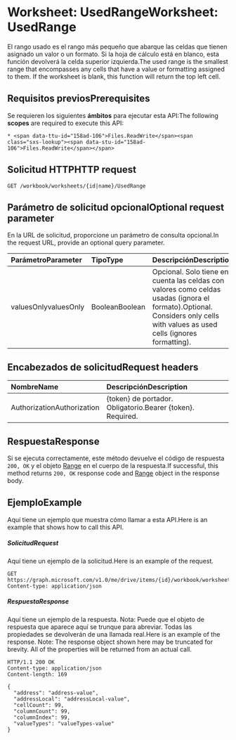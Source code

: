 # <a name="worksheet-usedrange"></a><span data-ttu-id="158ad-101">Worksheet: UsedRange</span><span class="sxs-lookup"><span data-stu-id="158ad-101">Worksheet: UsedRange</span></span>

<span data-ttu-id="158ad-p101">El rango usado es el rango más pequeño que abarque las celdas que tienen asignado un valor o un formato. Si la hoja de cálculo está en blanco, esta función devolverá la celda superior izquierda.</span><span class="sxs-lookup"><span data-stu-id="158ad-p101">The used range is the smallest range that encompasses any cells that have a value or formatting assigned to them. If the worksheet is blank, this function will return the top left cell.</span></span>
## <a name="prerequisites"></a><span data-ttu-id="158ad-104">Requisitos previos</span><span class="sxs-lookup"><span data-stu-id="158ad-104">Prerequisites</span></span>
<span data-ttu-id="158ad-105">Se requieren los siguientes **ámbitos** para ejecutar esta API:</span><span class="sxs-lookup"><span data-stu-id="158ad-105">The following **scopes** are required to execute this API:</span></span> 

    * <span data-ttu-id="158ad-106">Files.ReadWrite</span><span class="sxs-lookup"><span data-stu-id="158ad-106">Files.ReadWrite</span></span>

## <a name="http-request"></a><span data-ttu-id="158ad-107">Solicitud HTTP</span><span class="sxs-lookup"><span data-stu-id="158ad-107">HTTP request</span></span>
<!-- { "blockType": "ignored" } -->
```http
GET /workbook/worksheets/{id|name}/UsedRange

```

## <a name="optional-request-parameter"></a><span data-ttu-id="158ad-108">Parámetro de solicitud opcional</span><span class="sxs-lookup"><span data-stu-id="158ad-108">Optional request parameter</span></span>
<span data-ttu-id="158ad-109">En la URL de solicitud, proporcione un parámetro de consulta opcional.</span><span class="sxs-lookup"><span data-stu-id="158ad-109">In the request URL, provide an optional query parameter.</span></span>

| <span data-ttu-id="158ad-110">Parámetro</span><span class="sxs-lookup"><span data-stu-id="158ad-110">Parameter</span></span>    | <span data-ttu-id="158ad-111">Tipo</span><span class="sxs-lookup"><span data-stu-id="158ad-111">Type</span></span>   |<span data-ttu-id="158ad-112">Descripción</span><span class="sxs-lookup"><span data-stu-id="158ad-112">Description</span></span>|
|:---------------|:--------|:----------|
|<span data-ttu-id="158ad-113">valuesOnly</span><span class="sxs-lookup"><span data-stu-id="158ad-113">valuesOnly</span></span>|<span data-ttu-id="158ad-114">Boolean</span><span class="sxs-lookup"><span data-stu-id="158ad-114">Boolean</span></span>|<span data-ttu-id="158ad-p102">Opcional. Solo tiene en cuenta las celdas con valores como celdas usadas (ignora el formato).</span><span class="sxs-lookup"><span data-stu-id="158ad-p102">Optional. Considers only cells with values as used cells (ignores formatting).</span></span>|


## <a name="request-headers"></a><span data-ttu-id="158ad-117">Encabezados de solicitud</span><span class="sxs-lookup"><span data-stu-id="158ad-117">Request headers</span></span>
| <span data-ttu-id="158ad-118">Nombre</span><span class="sxs-lookup"><span data-stu-id="158ad-118">Name</span></span>       | <span data-ttu-id="158ad-119">Descripción</span><span class="sxs-lookup"><span data-stu-id="158ad-119">Description</span></span>|
|:---------------|:----------|
| <span data-ttu-id="158ad-120">Authorization</span><span class="sxs-lookup"><span data-stu-id="158ad-120">Authorization</span></span>  | <span data-ttu-id="158ad-p103">{token} de portador. Obligatorio.</span><span class="sxs-lookup"><span data-stu-id="158ad-p103">Bearer {token}. Required.</span></span> |

## <a name="response"></a><span data-ttu-id="158ad-123">Respuesta</span><span class="sxs-lookup"><span data-stu-id="158ad-123">Response</span></span>

<span data-ttu-id="158ad-124">Si se ejecuta correctamente, este método devuelve el código de respuesta `200, OK` y el objeto [Range](../resources/range.md) en el cuerpo de la respuesta.</span><span class="sxs-lookup"><span data-stu-id="158ad-124">If successful, this method returns `200, OK` response code and [Range](../resources/range.md) object in the response body.</span></span>

## <a name="example"></a><span data-ttu-id="158ad-125">Ejemplo</span><span class="sxs-lookup"><span data-stu-id="158ad-125">Example</span></span>
<span data-ttu-id="158ad-126">Aquí tiene un ejemplo que muestra cómo llamar a esta API.</span><span class="sxs-lookup"><span data-stu-id="158ad-126">Here is an example that shows how to call this API.</span></span>
##### <a name="request"></a><span data-ttu-id="158ad-127">Solicitud</span><span class="sxs-lookup"><span data-stu-id="158ad-127">Request</span></span>
<span data-ttu-id="158ad-128">Aquí tiene un ejemplo de la solicitud.</span><span class="sxs-lookup"><span data-stu-id="158ad-128">Here is an example of the request.</span></span>
<!-- {
  "blockType": "request",
  "name": "worksheet_usedrange"
}-->
```http
GET https://graph.microsoft.com/v1.0/me/drive/items/{id}/workbook/worksheets/{id|name}/UsedRange(valuesOnly=true)
Content-type: application/json

```

##### <a name="response"></a><span data-ttu-id="158ad-129">Respuesta</span><span class="sxs-lookup"><span data-stu-id="158ad-129">Response</span></span>
<span data-ttu-id="158ad-p104">Aquí tiene un ejemplo de la respuesta. Nota: Puede que el objeto de respuesta que aparece aquí se trunque para abreviar. Todas las propiedades se devolverán de una llamada real.</span><span class="sxs-lookup"><span data-stu-id="158ad-p104">Here is an example of the response. Note: The response object shown here may be truncated for brevity. All of the properties will be returned from an actual call.</span></span>
<!-- {
  "blockType": "response",
  "truncated": true,
  "@odata.type": "microsoft.graph.range"
} -->
```http
HTTP/1.1 200 OK
Content-type: application/json
Content-length: 169

{
  "address": "address-value",
  "addressLocal": "addressLocal-value",
  "cellCount": 99,
  "columnCount": 99,
  "columnIndex": 99,
  "valueTypes": "valueTypes-value"
}
```

<!-- uuid: 8fcb5dbc-d5aa-4681-8e31-b001d5168d79
2015-10-25 14:57:30 UTC -->
<!-- {
  "type": "#page.annotation",
  "description": "Worksheet: UsedRange",
  "keywords": "",
  "section": "documentation",
  "tocPath": ""
}-->
